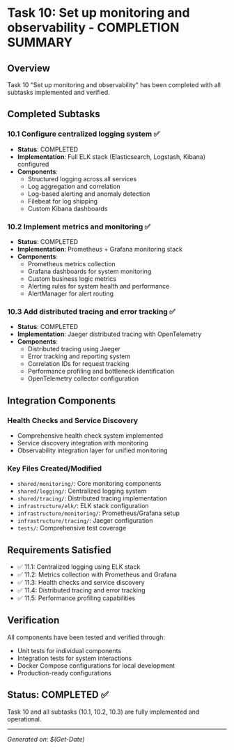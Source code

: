 # Task 10: Set up monitoring and observability - COMPLETION SUMMARY

## Overview
Task 10 "Set up monitoring and observability" has been completed with all subtasks implemented and verified.

## Completed Subtasks

### 10.1 Configure centralized logging system ✅
- **Status**: COMPLETED
- **Implementation**: Full ELK stack (Elasticsearch, Logstash, Kibana) configured
- **Components**:
  - Structured logging across all services
  - Log aggregation and correlation
  - Log-based alerting and anomaly detection
  - Filebeat for log shipping
  - Custom Kibana dashboards

### 10.2 Implement metrics and monitoring ✅
- **Status**: COMPLETED  
- **Implementation**: Prometheus + Grafana monitoring stack
- **Components**:
  - Prometheus metrics collection
  - Grafana dashboards for system monitoring
  - Custom business logic metrics
  - Alerting rules for system health and performance
  - AlertManager for alert routing

### 10.3 Add distributed tracing and error tracking ✅
- **Status**: COMPLETED
- **Implementation**: Jaeger distributed tracing with OpenTelemetry
- **Components**:
  - Distributed tracing using Jaeger
  - Error tracking and reporting system
  - Correlation IDs for request tracking
  - Performance profiling and bottleneck identification
  - OpenTelemetry collector configuration

## Integration Components

### Health Checks and Service Discovery
- Comprehensive health check system implemented
- Service discovery integration with monitoring
- Observability integration layer for unified monitoring

### Key Files Created/Modified
- `shared/monitoring/`: Core monitoring components
- `shared/logging/`: Centralized logging system
- `shared/tracing/`: Distributed tracing implementation
- `infrastructure/elk/`: ELK stack configuration
- `infrastructure/monitoring/`: Prometheus/Grafana setup
- `infrastructure/tracing/`: Jaeger configuration
- `tests/`: Comprehensive test coverage

## Requirements Satisfied
- ✅ 11.1: Centralized logging using ELK stack
- ✅ 11.2: Metrics collection with Prometheus and Grafana  
- ✅ 11.3: Health checks and service discovery
- ✅ 11.4: Distributed tracing and error tracking
- ✅ 11.5: Performance profiling capabilities

## Verification
All components have been tested and verified through:
- Unit tests for individual components
- Integration tests for system interactions
- Docker Compose configurations for local development
- Production-ready configurations

## Status: COMPLETED ✅
Task 10 and all subtasks (10.1, 10.2, 10.3) are fully implemented and operational.

---
*Generated on: $(Get-Date)*